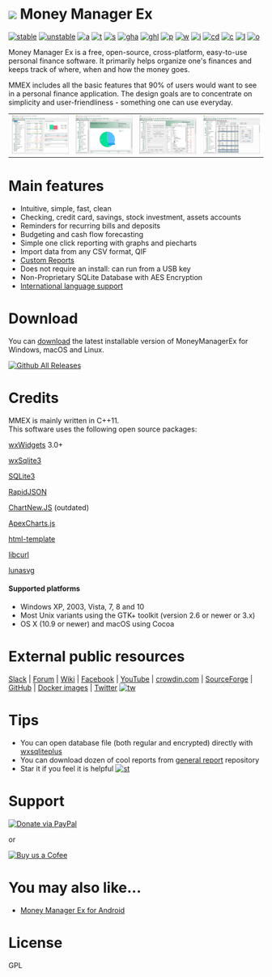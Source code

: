 [<img src="https://raw.githubusercontent.com/moneymanagerex/moneymanagerex/master/resources/mmexlogo.png" height="32"/>][website]
Money Manager Ex
================

[![stable]][GitHubLatest] [![unstable]][GitHubDL] [![a]][AppVeyor]
[![t]][Travis] [![s]][SourceForgeDL] [![gha]][GitHubDL] [![ghl]][GitHubLatest]
[![p]][packagecloud] [![w]][website] [![i]][GitHubIssues] [![cd]][CodeDocs]
[![c]][contributors] [![l]](LICENSE) [![o]][OpenHub]

Money Manager Ex is a free, open-source, cross-platform, easy-to-use personal
finance software. It primarily helps organize one's finances and keeps track
of where, when and how the money goes.

MMEX includes all the basic features that 90% of users would want to see in a
personal finance application. The design goals are to concentrate on
simplicity and user-friendliness - something one can use everyday.

<table border="0">
    <tr>
        <td><img src="https://raw.githubusercontent.com/moneymanagerex/Art/master/PC/mmex1.png" ></td>
        <td><img src="https://raw.githubusercontent.com/moneymanagerex/Art/master/PC/mmex2.png" ></td>
        <td><img src="https://raw.githubusercontent.com/moneymanagerex/Art/master/PC/mmex3.png" ></td>
        <td><img src="https://raw.githubusercontent.com/moneymanagerex/Art/master/PC/mmex4a.png" ></td>
    </tr>
</table>

Main features
================

- Intuitive, simple, fast, clean
- Checking, credit card, savings, stock investment, assets accounts
- Reminders for recurring bills and deposits
- Budgeting and cash flow forecasting
- Simple one click reporting with graphs and piecharts
- Import data from any CSV format, QIF
- [Custom Reports](https://github.com/moneymanagerex/general-reports#general-reports)
- Does not require an install: can run from a USB key
- Non-Proprietary SQLite Database with AES Encryption
- [International language support](https://crowdin.com/project/moneymanagerex) 


Download
================

You can [download](https://github.com/moneymanagerex/moneymanagerex/releases/) the latest installable version of MoneyManagerEx for Windows, macOS and Linux.

[![Github All Releases](https://img.shields.io/github/downloads/moneymanagerex/moneymanagerex/total.svg)](https://tooomm.github.io/github-release-stats/?username=moneymanagerex&repository=moneymanagerex)



Credits
================

MMEX is mainly written in C++11.  
This software uses the following open source packages:

[wxWidgets] 3.0+ 

[wxSqlite3] 

[SQLite3] 

[RapidJSON]

[ChartNew.JS] (outdated)

[ApexCharts.js]

[html-template] 

[libcurl]

[lunasvg]

#### Supported platforms ####
- Windows XP, 2003, Vista, 7, 8 and 10
- Most Unix variants using the GTK+ toolkit (version 2.6 or newer or 3.x)
- OS X (10.9 or newer) and macOS using Cocoa

External public resources
================

[Slack] | [Forum] | [Wiki] | [Facebook] | [YouTube] | [crowdin.com] | [SourceForge] | [GitHub]
| [Docker images] | [Twitter] [![tw]][Twitter]

Tips
================

* You can open database file (both regular and encrypted) directly
  with [wxsqliteplus]
* You can download dozen of cool reports from [general report] repository
* Star it if you feel it is helpful [![st]][stargazers]

[website]: https://moneymanagerex.org "MMEX website"
[AppVeyor]: https://ci.appveyor.com/project/moneymanagerex/moneymanagerex "AppVeyor CI"
[Travis]: http://travis-ci.com/moneymanagerex/moneymanagerex "Travis CI"
[OpenHub]: https://www.openhub.net/p/moneymanagerex "Open Hub report"
[GitHubIssues]: https://github.com/moneymanagerex/moneymanagerex/issues "open issues on GitHub"
[SourceForgeDL]: https://sourceforge.net/projects/moneymanagerex/files/latest "SourceForge downloads"
[GitHubDL]: https://ci.appveyor.com/project/moneymanagerex/moneymanagerex/history "appveyor"
[contributors]: https://github.com/moneymanagerex/moneymanagerex/graphs/contributors "contributors to Git repo"
[GitHubLatest]: https://github.com/moneymanagerex/moneymanagerex/releases/latest "GitHub latest stable downloads"
[packagecloud]: https://packagecloud.io/moneymanagerex/ "packagecloud DEB & RPM repository"
[CodeDocs]: https://codedocs.xyz/moneymanagerex/moneymanagerex/ "doxygen generated source code documentation"
[Slack]: http://slack.moneymanagerex.org/
[Forum]: https://forum.moneymanagerex.org
[Wiki]: https://sourceforge.net/p/moneymanagerex/wiki/mmex
[Facebook]: https://www.facebook.com/MoneyManagerEx
[YouTube]: https://www.youtube.com/channel/UCAqVC0fOt6C5OnGv_DzE0wg
[SourceForge]: https://sourceforge.net/p/moneymanagerex
[GitHub]: https://github.com/moneymanagerex
[Docker images]: https://hub.docker.com/r/moneymanagerex/
[Twitter]: https://twitter.com/MoneyManagerEx
[wxWidgets]: http://wxwidgets.org/
[wxSqlite3]: https://github.com/utelle/wxsqlite3
[SQLite3]: http://sqlite.org/
[Mongoose]: https://github.com/cesanta/mongoose
[RapidJSON]: http://rapidjson.org/
[lunasvg]: https://github.com/sammycage/lunasvg
[ChartNew.JS]: https://github.com/FVANCOP/ChartNew.js
[ApexCharts.js]: https://apexcharts.com/
[html-template]: https://github.com/moneymanagerex/html-template
[libcurl]: https://curl.haxx.se/libcurl/
[wxsqliteplus]: https://github.com/guanlisheng/wxsqliteplus
[general report]: https://github.com/moneymanagerex/general-reports
[stargazers]: https://github.com/moneymanagerex/moneymanagerex/stargazers
[a]: https://img.shields.io/appveyor/ci/moneymanagerex/moneymanagerex/master.svg?label=windows&logoWidth=0.01
[t]: https://img.shields.io/travis/moneymanagerex/moneymanagerex/master.svg?label=linux/mac
[o]: http://www.openhub.net/p/moneymanagerex/widgets/project_thin_badge.gif
[i]: https://img.shields.io/github/issues-raw/moneymanagerex/moneymanagerex.svg?label=gh%20issues
[c]: https://img.shields.io/github/contributors/moneymanagerex/moneymanagerex.svg
[cd]: https://codedocs.xyz/moneymanagerex/moneymanagerex.svg
[l]: https://img.shields.io/badge/license-GPL2-blue.svg
[s]: https://img.shields.io/sourceforge/dt/moneymanagerex.svg?label=%20sf&logoWidth=8&logo=data%3Aimage%2Fpng%3Bbase64%2CiVBORw0KGgoAAAANSUhEUgAAAC0AAAA4CAMAAABe34GAAAAACVBMVEUAAAAAAAD%2F%2F%2F%2BD3c%2FSAAAAAnRSTlMATX7%2B8BUAAABeSURBVHgB7coxCoBAAAOw0%2F8%2FWtA1tLs0c85Et21vb%2F9pe1jsyP7OrSOzI5eOfL1K%2FlLuyO7O7s7oLbs7uzu7O7s7uzv37uzu7O7sjly6szty6s7uzoZcurMhJ87nAdpRCKWC0tGVAAAAAElFTkSuQmCC
[gha]: https://img.shields.io/github/downloads/moneymanagerex/moneymanagerex/total.svg?label=%20gh&logoWidth=8&logo=data%3Aimage%2Fpng%3Bbase64%2CiVBORw0KGgoAAAANSUhEUgAAAC0AAAA4CAMAAABe34GAAAAACVBMVEUAAAAAAAD%2F%2F%2F%2BD3c%2FSAAAAAnRSTlMATX7%2B8BUAAABeSURBVHgB7coxCoBAAAOw0%2F8%2FWtA1tLs0c85Et21vb%2F9pe1jsyP7OrSOzI5eOfL1K%2FlLuyO7O7s7oLbs7uzu7O7s7uzv37uzu7O7sjly6szty6s7uzoZcurMhJ87nAdpRCKWC0tGVAAAAAElFTkSuQmCC
[ghl]: https://img.shields.io/github/downloads/moneymanagerex/moneymanagerex/latest/total.svg?label=%20gh%20latest&logoWidth=8&logo=data%3Aimage%2Fpng%3Bbase64%2CiVBORw0KGgoAAAANSUhEUgAAAC0AAAA4CAMAAABe34GAAAAACVBMVEUAAAAAAAD%2F%2F%2F%2BD3c%2FSAAAAAnRSTlMATX7%2B8BUAAABeSURBVHgB7coxCoBAAAOw0%2F8%2FWtA1tLs0c85Et21vb%2F9pe1jsyP7OrSOzI5eOfL1K%2FlLuyO7O7s7oLbs7uzu7O7s7uzv37uzu7O7sjly6szty6s7uzoZcurMhJ87nAdpRCKWC0tGVAAAAAElFTkSuQmCC
[w]: https://img.shields.io/website-up-down-brightgreen-red/https/moneymanagerex.org/.svg
[p]: https://img.shields.io/website-up-down-brightgreen-red/https/packagecloud.io/moneymanagerex/.svg?label=deb%20rpm%20repo
[stable]: https://img.shields.io/github/release/moneymanagerex/moneymanagerex.svg?label=stable

[unstable]: https://img.shields.io/badge/unstable-beta-yellow
[st]: https://img.shields.io/github/stars/moneymanagerex/moneymanagerex.svg?&label=GitHub&style=social&logo=data:image/png;base64,iVBORw0KGgoAAAANSUhEUgAAAA4AAAAOCAYAAAAfSC3RAAAA50lEQVQoz5XSr0oFQRzF8c%2FuBd0iiCYviHi1GXwABYMugiaLmKw3iF18AetF8B1MNouDb6AICgbfwCqGKf4JrjIse132lGHOnC%2FMnN%2FQoBjMxyDEYN8Y5WP8IbYwisFMF%2FCkWuew2QrGYCIGI%2FQS%2BzQGs3Uwi8EOjrFReZMNN4nIcI9bnGUxeMOUblrJsYevDtAlXrLqbUc4%2F6esX90Upe2%2FcorSBQ5boGvsNrX63AK%2B4rMJXG8Bl9IxpeBaLfhY2y%2Bm%2Bbx2AA84KEqrWMYVPtBP81nya%2FpYwFNRek%2F8HgaYxl1R%2FozuGyXRMhoIJiaoAAAAAElFTkSuQmCC
[tw]: https://img.shields.io/twitter/follow/MoneyManagerEx.svg?style=social&label=follow
[Buy us a Cofee]: https://cash.me/$guanlisheng/1
[Donate via PayPal]: https://www.paypal.com/cgi-bin/webscr?cmd=_donations&business=moneymanagerex%40gmail%2ecom&lc=US&item_name=MoneyManagerEx&no_note=0&currency_code=USD&bn=PP%2dDonationsBF%3abtn_donateCC_LG%2egif%3aNonHostedGuest
[crowdin.com]: https://crowdin.com/project/moneymanagerex

Support
================

[![Donate via PayPal](https://www.paypalobjects.com/webstatic/mktg/Logo/pp-logo-100px.png)](https://www.paypal.com/cgi-bin/webscr?cmd=_donations&business=moneymanagerex%40gmail%2ecom&lc=US&item_name=MoneyManagerEx&no_note=0&currency_code=USD&bn=PP%2dDonationsBF%3abtn_donateCC_LG%2egif%3aNonHostedGuest";)

or

[![Buy us a Cofee](https://www.buymeacoffee.com/assets/img/custom_images/purple_img.png)](https://cash.me/$guanlisheng/1)

You may also like...
================

- [Money Manager Ex for Android](https://github.com/moneymanagerex/android-money-manager-ex)


License
================

GPL
